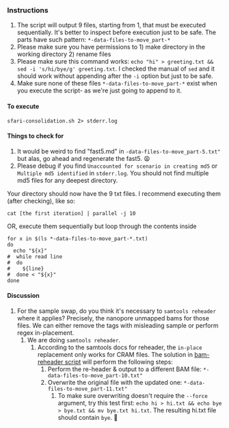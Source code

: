 ### Instructions
1. The script will output 9 files, starting from 1, that must be executed sequentially. It's better to inspect before execution just to be safe. The parts have such pattern: `*-data-files-to-move_part-*`
2. Please make sure you have permissions to 1) make directory in the working directory 2) rename files
3. Please make sure this command works: `echo "hi" > greeting.txt && sed -i 's/hi/bye/g' greeting.txt`. I checked the manual of `sed` and it should work without appending after the `-i` option but just to be safe.
4. Make sure none of these files `*-data-files-to-move_part-*` exist when you execute the script- as we're just going to append to it.

#### To execute
```shell
sfari-consolidation.sh 2> stderr.log
```

#### Things to check for
1. It would be weird to find "fast5.md" in `-data-files-to-move_part-5.txt"` but alas, go ahead and regenerate the fast5. :weary:
2. Please debug if you find `Unaccounted for scenario in creating md5` or `Multiple md5 identified` in `stderr.log`. You should not find multiple md5 files for any deepest directory.

Your directory should now have the 9 txt files. I recommend executing them (after checking), like so:
```shell
cat [the first iteration] | parallel -j 10
```
OR, execute them sequentially but loop through the contents inside
```shell
for x in $(ls *-data-files-to-move_part-*.txt)
do
  echo "${x}"
#  while read line
#  do
#    ${line}
#  done < "${x}"
done
```

#### Discussion
1. For the sample swap, do you think it's necessary to `samtools reheader` where it applies? Precisely, the nanopore unmapped bams for those files. We can either remove the tags with misleading sample or perform regex in-placement.
   1. We are doing `samtools reheader`.
      1. According to the samtools docs for reheader, the `in-place` replacement only works for CRAM files. The solution in [bam-reheader script](bam-reheader.sh) will perform the following steps:
         1. Perform the re-header & output to a different BAM file: `*-data-files-to-move_part-10.txt"`
         2. Overwrite the original file with the updated one: `*-data-files-to-move_part-11.txt"`
            1. To make sure overwriting doesn't require the `--force` argument, try this test first: `echo hi > hi.txt && echo bye > bye.txt && mv bye.txt hi.txt`. The resulting hi.txt file should contain `bye`. :tada: